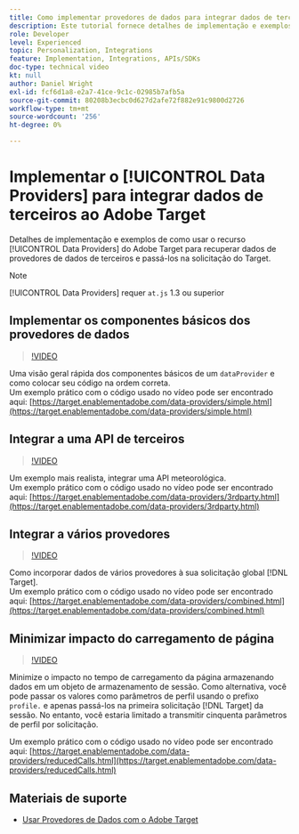 ```yaml
---
title: Como implementar provedores de dados para integrar dados de terceiros
description: Este tutorial fornece detalhes de implementação e exemplos de como usar o recurso Provedores de dados da Adobe Target para recuperar dados de provedores de dados de terceiros e passá-los na solicitação do Target.
role: Developer
level: Experienced
topic: Personalization, Integrations
feature: Implementation, Integrations, APIs/SDKs
doc-type: technical video
kt: null
author: Daniel Wright
exl-id: fcf6d1a8-e2a7-41ce-9c1c-02985b7afb5a
source-git-commit: 80208b3ecbc0d627d2afe72f882e91c9800d2726
workflow-type: tm+mt
source-wordcount: '256'
ht-degree: 0%

---
```


# Implementar o [!UICONTROL Data Providers] para integrar dados de terceiros ao Adobe Target

Detalhes de implementação e exemplos de como usar o recurso [!UICONTROL Data Providers] do Adobe Target para recuperar dados de provedores de dados de terceiros e passá-los na solicitação do Target.

>[!NOTE]
>
>[!UICONTROL Data Providers] requer `at.js` 1.3 ou superior

## Implementar os componentes básicos dos provedores de dados

>[!VIDEO](https://video.tv.adobe.com/v/33341/?quality=12&captions=por_br)

Uma visão geral rápida dos componentes básicos de um `dataProvider` e como colocar seu código na ordem correta.\
Um exemplo prático com o código usado no vídeo pode ser encontrado aqui:
[https://target.enablementadobe.com/data-providers/simple.html](https://target.enablementadobe.com/data-providers/simple.html)

## Integrar a uma API de terceiros

>[!VIDEO](https://video.tv.adobe.com/v/33344?captions=por_br)

Um exemplo mais realista, integrar uma API meteorológica.\
Um exemplo prático com o código usado no vídeo pode ser encontrado aqui:
[https://target.enablementadobe.com/data-providers/3rdparty.html](https://target.enablementadobe.com/data-providers/3rdparty.html)

## Integrar a vários provedores

>[!VIDEO](https://video.tv.adobe.com/v/36853?captions=por_br)

Como incorporar dados de vários provedores à sua solicitação global [!DNL Target].\
Um exemplo prático com o código usado no vídeo pode ser encontrado aqui:
[https://target.enablementadobe.com/data-providers/combined.html](https://target.enablementadobe.com/data-providers/combined.html)

## Minimizar impacto do carregamento de página

>[!VIDEO](https://video.tv.adobe.com/v/36855?captions=por_br)

Minimize o impacto no tempo de carregamento da página armazenando dados em um objeto de armazenamento de sessão. Como alternativa, você pode passar os valores como parâmetros de perfil usando o prefixo `profile.` e apenas passá-los na primeira solicitação [!DNL Target] da sessão. No entanto, você estaria limitado a transmitir cinquenta parâmetros de perfil por solicitação.

Um exemplo prático com o código usado no vídeo pode ser encontrado aqui: [https://target.enablementadobe.com/data-providers/reducedCalls.html](https://target.enablementadobe.com/data-providers/reducedCalls.html)

## Materiais de suporte

* [Usar Provedores de Dados com o Adobe Target](use-data-providers-to-integrate-third-party-data.md)
